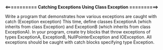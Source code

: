 **<=========== Catching Exceptions Using Class Exception ==========>** 

Write a program that demonstrates how various exceptions are caught with catch (Exception exception) This time, define classes ExceptionA (which inherits from class Exception) and ExceptionB (which inherits from class ExceptionA). In your program, create try blocks that throw exceptions of types ExceptionA, ExceptionB, NullPointerException and IOException. All exceptions should be caught with catch blocks specifying type Exception.
